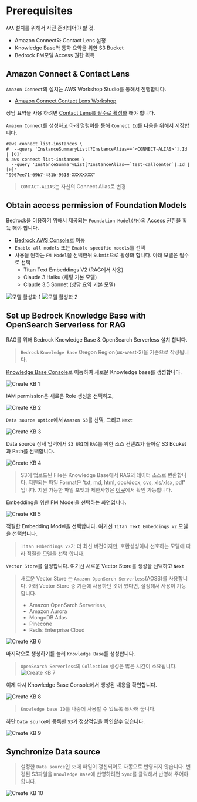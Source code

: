 # Prerequisites

`AAA` 설치를 위해서 사전 준비되어야 할 것.
- Amazon Connect와 Contact Lens 설정
- Knowledge Base와 통화 요약을 위한 S3 Bucket
- Bedrock FM모델 Access 권한 획득

## Amazon Connect & Contact Lens

`Amazon Connect`의 설치는 AWS Workshop Studio를 통해서 진행합니다.

- [Amazon Connect Contact Lens Workshop](https://catalog.us-east-1.prod.workshops.aws/workshops/0d424f45-a4df-4818-ab35-5cf4fad6a66a/ko-KR)

상담 요약을 사용 하려면 [Contact Lens를 필수로 활성화](https://catalog.us-east-1.prod.workshops.aws/workshops/0d424f45-a4df-4818-ab35-5cf4fad6a66a/ko-KR/3contact-lens-instructions) 해야 합니다.

`Amazon Connect`를 생성하고 아래 명령어를 통해 `Connect Id`를 다음을 위해서 저장합니다.

```shell
#aws connect list-instances \
#  --query 'InstanceSummaryList[?InstanceAlias==`<CONNECT-ALIAS>`].Id | [0]'
$ aws connect list-instances \
  --query 'InstanceSummaryList[?InstanceAlias==`test-callcenter`].Id | [0]'
"9967ee71-69b7-481b-9618-XXXXXXXX"
```

> `CONTACT-ALIAS`는 자신의 Connect Alias로 변경

## Obtain access permission of Foundation Models

Bedrock을 이용하기 위해서 제공되는 `Foundation Model(FM)`의 Access 권한을 획득 해야 합니다.

- [Bedrock AWS Console](https://us-west-2.console.aws.amazon.com/bedrock/home?region=us-west-2#/modelaccess)로 이동
- `Enable all models` 또는 `Enable specific models`를 선택
- 사용을 원하는 `FM Model`을 선택한뒤 `Submit`으로 활성화 합니다. 아래 모델은 필수로 선택
    - Titan Text Embeddings V2 (RAG에서 사용)
    - Claude 3 Haiku (채팅 기본 모델)
    - Claude 3.5 Sonnet (상담 요약 기본 모델)

![모델 활성화 1](knowledgebase/images/enable-model-1.png)
![모델 활성화 2](knowledgebase/images/enable-model-2.png)

## Set up Bedrock Knowledge Base with OpenSearch Serverless for RAG

RAG를 위해 Bedrock Knowledge Base & OpenSearch Serverless 설치 합니다.

> `Bedrock` `Knowledge Base` Oregon Region(us-west-2)을 기준으로 작성됩니다.

[Knowledge Base Console](https://us-west-2.console.aws.amazon.com/bedrock/home?region=us-west-2#/knowledge-bases)로 이동하여 새로운 Knowledge base를 생성합니다.

![Create KB 1](knowledgebase/images/create-kb-1.png)

IAM permission은 새로운 Role 생성을 선택하고,

![Create KB 2](knowledgebase/images/create-kb-2.png)

`Data source option`에서 `Amazon S3`를 선택, 그리고 `Next`

![Create KB 3](knowledgebase/images/create-kb-3.png)

Data source 상세 입력에서 `S3 URI`에 `RAG`를 위한 소스 컨텐츠가 들어갈 S3 Bcuket과 Path를 선택합니다.

![Create KB 4](knowledgebase/images/create-kb-4.png)

> S3에 업로드된 File은 Knowledge Base에서 RAG의 데이터 소스로 변환합니다.
> 지원되는 파일 Format은 'txt, md, html, doc/docx, cvs, xls/xlsx, pdf' 입니다.
> 지원 가능한 파일 포멧과 제한사항은 [이곳](https://docs.aws.amazon.com/bedrock/latest/userguide/knowledge-base-ds.html)에서 확인 가능합니다.

Embedding을 위한 FM Model을 선택하는 화면입니다.

![Create KB 5](knowledgebase/images/create-kb-5.png)

적절한 Embedding Model을 선택합니다. 여기선 `Titan Text Embeddings V2` 모델을 선택합니다.

> `Titan Embeddings V2`가 더 최신 버전이지만, 호환성성이나 선호하는 모델에 따라 적절한 모델을 선택 합니다.

`Vector Store`를 설정합니다. 여기선 새로운 Vector Store를 생성을 선택하고 `Next`

> 새로운 Vector Store 는 `Amazon OpenSerch Serverless`(AOSS)를 사용합니다. 아래 Vector Store 중 기존에 사용하던 것이 있다면, 설정해서 사용이 가능합니다.
>
> - Amazon OpenSarch Serverless,
> - Amazon Aurora
> - MongoDB Atlas
> - Pinecone
> - Redis Enterprise Cloud

![Create KB 6](knowledgebase/images/create-kb-6.png)

마지막으로 생성하기를 눌러 `Knowledge Base`를 생성합니다.

> `OpenSearch Serverless`의 `Collection` 생성은 많은 시간이 소요됩니다.
> ![Create KB 7](knowledgebase/images/create-kb-7.png)

이제 다시 Knowledge Base Console에서 생성된 내용을 확인합니다.

![Create KB 8](knowledgebase/images/create-kb-8.png)

> `Knowledge base ID`를 나중에 사용할 수 있도록 복사해 둡니다.

하단 `Data source`에 등록한 `S3`가 정상적임을 확인할수 있습니다.

![Create KB 9](knowledgebase/images/create-kb-9.png)

## Synchronize Data source

> 설정한 `Data source`인 `S3`에 파일이 갱신되어도 자동으로 반영되지 않습니다.
> 변경된 S3파일을 `Knowledge Base`에 반영하려면 `Sync`를 클릭해서 반영해 주어야 합니다.

![Create KB 10](knowledgebase/images/create-kb-10.png)
